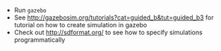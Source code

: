 * Run `gazebo`
* See http://gazebosim.org/tutorials?cat=guided_b&tut=guided_b3 for tutorial on how to create simulation in gazebo
* Check out http://sdformat.org/ to see how to specify simulations programmatically
